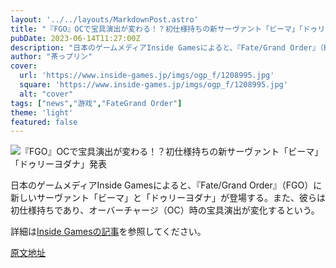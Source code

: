 ```yaml
---
layout: '../../layouts/MarkdownPost.astro'
title: "『FGO』OCで宝具演出が変わる！？初仕様持ちの新サーヴァント「ビーマ」「ドゥリーヨダナ」発表"
pubDate: 2023-06-14T11:27:00Z
description: "日本のゲームメディアInside Gamesによると、『Fate/Grand Order』（FGO）に新しいサーヴァント「ビーマ」と「ドゥリーヨダナ」が登場する。また、彼らは初仕様持ちであり、オーバーチャージ（OC）時の宝具演出が変化するという。"
author: "茶っプリン"
cover:
  url: 'https://www.inside-games.jp/imgs/ogp_f/1208995.jpg'
  square: 'https://www.inside-games.jp/imgs/ogp_f/1208995.jpg'
  alt: "cover"
tags: ["news","游戏","FateGrand Order"]
theme: 'light'
featured: false
---
```


![『FGO』OCで宝具演出が変わる！？初仕様持ちの新サーヴァント「ビーマ」「ドゥリーヨダナ」発表](https://www.inside-games.jp/imgs/ogp_f/1208995.jpg)

日本のゲームメディアInside Gamesによると、『Fate/Grand Order』（FGO）に新しいサーヴァント「ビーマ」と「ドゥリーヨダナ」が登場する。また、彼らは初仕様持ちであり、オーバーチャージ（OC）時の宝具演出が変化するという。

詳細は[Inside Gamesの記事](https://www.inside-games.jp/article/2023/06/14/146570.html)を参照してください。


  [原文地址](https://www.inside-games.jp/article/2023/06/14/146570.html)